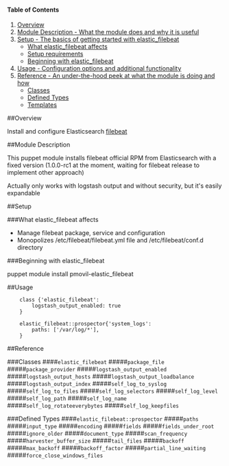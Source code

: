 #### Table of Contents

1. [Overview](#overview)
2. [Module Description - What the module does and why it is useful](#module-description)
3. [Setup - The basics of getting started with elastic_filebeat](#setup)
    * [What elastic_filebeat affects](#what-elastic_filebeat-affects)
    * [Setup requirements](#setup-requirements)
    * [Beginning with elastic_filebeat](#beginning-with-elastic_filebeat)
4. [Usage - Configuration options and additional functionality](#usage)
5. [Reference - An under-the-hood peek at what the module is doing and how](#reference)
    * [Classes](#classes)
    * [Defined Types](#defined-types)
    * [Templates](#templates)


##Overview

Install and configure Elasticsearch [filebeat](https://www.elastic.co/guide/en/beats/filebeat/current/filebeat-getting-started.html)

##Module Description

This puppet module installs filebeat official RPM from Elasticsearch with a fixed version (1.0.0-rc1 at the moment, waiting for filebeat release to implement other approach)

Actually only works with logstash output and without security, but it's easily expandable 

##Setup

###What elastic_filebeat affects

* Manage filebeat package, service and configuration
* Monopolizes /etc/filebeat/filebeat.yml file and /etc/filebeat/conf.d directory

###Beginning with elastic_filebeat

puppet module install pmovil-elastic_filebeat

##Usage

```puppet
    class {'elastic_filebeat':
        logstash_output_enabled: true
    }
    
    elastic_filebeat::prospector{'system_logs':
        paths: ['/var/log/*'],
    }
```

##Reference

###Classes
####`elastic_filebeat`
#####`package_file`
#####`package_provider`
#####`logstash_output_enabled`
#####`logstash_output_hosts`
#####`logstash_output_loadbalance`
#####`logstash_output_index`
#####`self_log_to_syslog`
#####`self_log_to_files`
#####`self_log_selectors`
#####`self_log_level`
#####`self_log_path`
#####`self_log_name`
#####`self_log_rotateeverybytes`
#####`self_log_keepfiles`

###Defined Types
####`elastic_filebeat::prospector`
#####`paths`
#####`input_type`
#####`encoding`
#####`fields`
#####`fields_under_root`
#####`ignore_older`
#####`document_type`
#####`scan_frequency`
#####`harvester_buffer_size`
#####`tail_files`
#####`backoff`
#####`max_backoff`
#####`backoff_factor`
#####`partial_line_waiting`
#####`force_close_windows_files`
